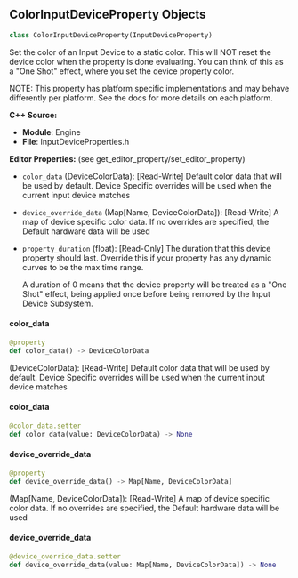 ## ColorInputDeviceProperty Objects

```python
class ColorInputDeviceProperty(InputDeviceProperty)
```

Set the color of an Input Device to a static color. This will NOT reset the device color when the property
is done evaluating. You can think of this as a "One Shot" effect, where you set the device property color.

NOTE: This property has platform specific implementations and may behave differently per platform.
See the docs for more details on each platform.

**C++ Source:**

- **Module**: Engine
- **File**: InputDeviceProperties.h

**Editor Properties:** (see get_editor_property/set_editor_property)

- ``color_data`` (DeviceColorData):  [Read-Write] Default color data that will be used by default. Device Specific overrides will be used when the current input device matches
- ``device_override_data`` (Map[Name, DeviceColorData]):  [Read-Write] A map of device specific color data. If no overrides are specified, the Default hardware data will be used
- ``property_duration`` (float):  [Read-Only] The duration that this device property should last. Override this if your property has any dynamic curves
  to be the max time range.

  A duration of 0 means that the device property will be treated as a "One Shot" effect, being applied once
  before being removed by the Input Device Subsystem.

<a id="unreal.ColorInputDeviceProperty.color_data"></a>

#### color_data

```python
@property
def color_data() -> DeviceColorData
```

(DeviceColorData):  [Read-Write] Default color data that will be used by default. Device Specific overrides will be used when the current input device matches

<a id="unreal.ColorInputDeviceProperty.color_data"></a>

#### color_data

```python
@color_data.setter
def color_data(value: DeviceColorData) -> None
```

<a id="unreal.ColorInputDeviceProperty.device_override_data"></a>

#### device_override_data

```python
@property
def device_override_data() -> Map[Name, DeviceColorData]
```

(Map[Name, DeviceColorData]):  [Read-Write] A map of device specific color data. If no overrides are specified, the Default hardware data will be used

<a id="unreal.ColorInputDeviceProperty.device_override_data"></a>

#### device_override_data

```python
@device_override_data.setter
def device_override_data(value: Map[Name, DeviceColorData]) -> None
```

<a id="unreal.ColorInputDeviceCurveProperty"></a>
